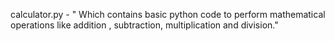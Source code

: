 calculator.py - " Which contains basic python code to perform mathematical operations like addition , subtraction, multiplication and division."
